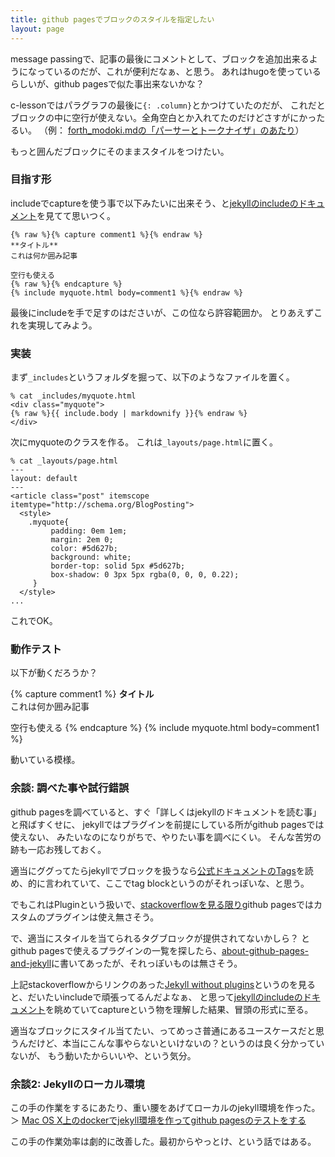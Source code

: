 ```yaml
---
title: github pagesでブロックのスタイルを指定したい
layout: page
---
```

message passingで、記事の最後にコメントとして、ブロックを追加出来るようになっているのだが、これが便利だなぁ、と思う。
あれはhugoを使っているらしいが、github pagesで似た事出来ないかな？

c-lessonではパラグラフの最後に`{: .column}`とかつけていたのだが、
これだとブロックの中に空行が使えない。全角空白とか入れてたのだけどさすがにかったるい。
（例： [forth_modoki.mdの「パーサーとトークナイザ」のあたり](https://raw.githubusercontent.com/karino2/c-lesson/master/forth_modoki.md)）

もっと囲んだブロックにそのままスタイルをつけたい。

### 目指す形

includeでcaptureを使う事で以下みたいに出来そう、と[jekyllのincludeのドキュメント](https://jekyllrb.com/docs/includes/)を見てて思いつく。

```
{% raw %}{% capture comment1 %}{% endraw %}
**タイトル**
これは何か囲み記事

空行も使える
{% raw %}{% endcapture %}
{% include myquote.html body=comment1 %}{% endraw %}
```

最後にincludeを手で足すのはださいが、この位なら許容範囲か。
とりあえずこれを実現してみよう。

### 実装

まず`_includes`というフォルダを掘って、以下のようなファイルを置く。

```
% cat _includes/myquote.html
<div class="myquote">
{% raw %}{{ include.body | markdownify }}{% endraw %}
</div>
```

次にmyquoteのクラスを作る。
これは`_layouts/page.html`に置く。


```
% cat _layouts/page.html
---
layout: default
---
<article class="post" itemscope itemtype="http://schema.org/BlogPosting">
  <style>
    .myquote{
         padding: 0em 1em;
         margin: 2em 0;
         color: #5d627b;
         background: white;
         border-top: solid 5px #5d627b;
         box-shadow: 0 3px 5px rgba(0, 0, 0, 0.22);
     }
  </style>  
...
```

これでOK。

### 動作テスト

以下が動くだろうか？

{% capture comment1 %}
**タイトル**  
これは何か囲み記事

空行も使える
{% endcapture %}
{% include myquote.html body=comment1 %}

動いている模様。


### 余談: 調べた事や試行錯誤

github pagesを調べていると、すぐ「詳しくはjekyllのドキュメントを読む事」と飛ばすくせに、
jekyllではプラグインを前提にしている所がgithub pagesでは使えない、
みたいなのになりがちで、やりたい事を調べにくい。
そんな苦労の跡も一応お残しておく。

適当にググってたらjekyllでブロックを扱うなら[公式ドキュメントのTags](https://jekyllrb.com/docs/plugins/tags/)を読め、的に言われていて、ここでtag blockというのがそれっぽいな、と思う。

でもこれはPluginという扱いで、[stackoverflowを見る限り](https://stackoverflow.com/questions/53215356/jekyll-how-to-use-custom-plugins-with-github-pages)github pagesではカスタムのプラグインは使え無さそう。

で、適当にスタイルを当てられるタグブロックが提供されてないかしら？
とgithub pagesで使えるプラグインの一覧を探したら、[about-github-pages-and-jekyll](https://docs.github.com/en/github/working-with-github-pages/about-github-pages-and-jekyll)に書いてあったが、それっぽいものは無さそう。

上記stackoverflowからリンクのあった[Jekyll without plugins](https://jekyllcodex.org/without-plugins/)というのを見ると、だいたいincludeで頑張ってるんだよなぁ、
と思って[jekyllのincludeのドキュメント](https://jekyllrb.com/docs/includes/)を眺めていてcaptureという物を理解した結果、冒頭の形式に至る。

適当なブロックにスタイル当てたい、ってめっさ普通にあるユースケースだと思うんだけど、本当にこんな事やらないといけないの？というのは良く分かっていないが、
もう動いたからいいや、という気分。

### 余談2: Jekyllのローカル環境

この手の作業をするにあたり、重い腰をあげてローカルのjekyll環境を作った。＞ [Mac OS X上のdockerでjekyll環境を作ってgithub pagesのテストをする](http://karino2.github.io/2021/01/17/jekyll_on_mac.html)

この手の作業効率は劇的に改善した。最初からやっとけ、という話ではある。
